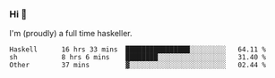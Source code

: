 ### Hi 👋

I'm (proudly) a full time haskeller.

<!--START_SECTION:waka-->

```text
Haskell      16 hrs 33 mins  ████████████████░░░░░░░░░   64.11 %
sh           8 hrs 6 mins    ████████░░░░░░░░░░░░░░░░░   31.40 %
Other        37 mins         ▓░░░░░░░░░░░░░░░░░░░░░░░░   02.44 %
```

<!--END_SECTION:waka-->

